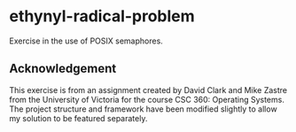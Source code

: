 # ethynyl-radical-problem
Exercise in the use of POSIX semaphores.

## Acknowledgement
This exercise is from an assignment created by David Clark and Mike Zastre from
the University of Victoria for the course CSC 360: Operating Systems. The
project structure and framework have been modified slightly to allow my solution
to be featured separately.